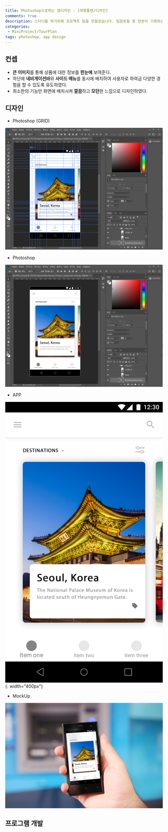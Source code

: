 ```yaml
---
title: Photoshop으로하는 앱디자인 - [여행플랜/디자인]
comments: true
description: 스터디를 하기위해 프로젝트 팀을 만들었습니다. 팀원분들 중 한분이 기획하신 자유여행 계획을 세워주는 어플리케이션을 개발하기로 하였고, 시간이 남아서 비슷한 느낌으로 메인페이지를 한번 디자인 해봤습니다.
categories:
 - MiniProject/TourPlan
tags: photoshop, app design
---
```


## 컨셉

- **큰 이미지**를 통해 상품에 대한 정보를 **한눈에** 보여준다.
- 하단에 **네비게이션바**와 **사이드 메뉴**를 동시에 배치하여 사용자로 하여금 다양한 경험을 할 수 있도록 유도하였다.
- 최소한의 기능만 화면에 배치시켜 **깔끔**하고 **모던**한 느낌으로 디자인하였다.

## 디자인

* Photoshop (GRID)

![photoshop-02](https://raw.githubusercontent.com/wkddnjset/wkddnjset.github.io/master/_posts/images/2018-02-01/photoshop_02.png)

* Photoshop

![photoshop-03](https://raw.githubusercontent.com/wkddnjset/wkddnjset.github.io/master/_posts/images/2018-02-01/photoshop_03.png)

* APP

![design-01](https://raw.githubusercontent.com/wkddnjset/wkddnjset.github.io/master/_posts/images/2018-02-01/design_01.png){: width="400px"}

* MockUp

![MockUp-01](https://raw.githubusercontent.com/wkddnjset/wkddnjset.github.io/master/_posts/images/2018-02-01/mock_up_01.jpg)

## 프로그램 개발
